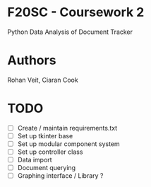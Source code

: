 # F20SC - Coursework 2

Python Data Analysis of Document Tracker

# Authors

Rohan Veit, Ciaran Cook

# TODO

- [ ] Create / maintain requirements.txt
- [ ] Set up tkinter  base
- [ ] Set up modular component system
- [ ] Set up controller class
- [ ] Data import
- [ ] Document querying
- [ ] Graphing interface / Library ?
